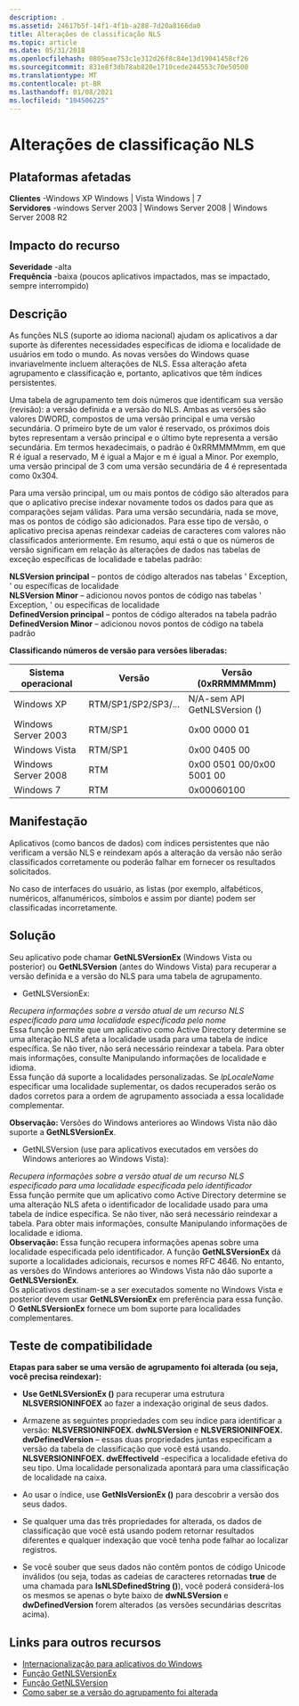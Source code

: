 ```yaml
---
description: .
ms.assetid: 24617b5f-14f1-4f1b-a288-7d20a8166da0
title: Alterações de classificação NLS
ms.topic: article
ms.date: 05/31/2018
ms.openlocfilehash: 0805eae753c1e312d26f8c84e13d19041458cf26
ms.sourcegitcommit: 831e8f3db78ab820e1710cede244553c70e50500
ms.translationtype: MT
ms.contentlocale: pt-BR
ms.lasthandoff: 01/08/2021
ms.locfileid: "104506225"
---
```

# <a name="nls-sorting-changes"></a>Alterações de classificação NLS

## <a name="affected-platforms"></a>Plataformas afetadas

 **Clientes** -Windows XP Windows \| Vista Windows \| 7  
**Servidores** -windows Server 2003 \| Windows Server 2008 \| Windows Server 2008 R2  










## <a name="feature-impact"></a>Impacto do recurso

 **Severidade** -alta  
**Frequência** -baixa (poucos aplicativos impactados, mas se impactado, sempre interrompido)  


## <a name="description"></a>Descrição

As funções NLS (suporte ao idioma nacional) ajudam os aplicativos a dar suporte às diferentes necessidades específicas de idioma e localidade de usuários em todo o mundo. As novas versões do Windows quase invariavelmente incluem alterações de NLS. Essa alteração afeta agrupamento e classificação e, portanto, aplicativos que têm índices persistentes.

Uma tabela de agrupamento tem dois números que identificam sua versão (revisão): a versão definida e a versão do NLS. Ambas as versões são valores DWORD, compostos de uma versão principal e uma versão secundária. O primeiro byte de um valor é reservado, os próximos dois bytes representam a versão principal e o último byte representa a versão secundária. Em termos hexadecimais, o padrão é 0xRRMMMMmm, em que R é igual a reservado, M é igual a Major e m é igual a Minor. Por exemplo, uma versão principal de 3 com uma versão secundária de 4 é representada como 0x304.

Para uma versão principal, um ou mais pontos de código são alterados para que o aplicativo precise indexar novamente todos os dados para que as comparações sejam válidas. Para uma versão secundária, nada se move, mas os pontos de código são adicionados. Para esse tipo de versão, o aplicativo precisa apenas reindexar cadeias de caracteres com valores não classificados anteriormente. Em resumo, aqui está o que os números de versão significam em relação às alterações de dados nas tabelas de exceção específicas de localidade e tabelas padrão:

**NLSVersion principal** – pontos de código alterados nas tabelas ' Exception, ' ou específicas de localidade  
**NLSVersion Minor** – adicionou novos pontos de código nas tabelas ' Exception, ' ou específicas de localidade  
**DefinedVersion principal** – pontos de código alterados na tabela padrão  
**DefinedVersion Minor** – adicionou novos pontos de código na tabela padrão  


**Classificando números de versão para versões liberadas:**



| Sistema operacional    | Versão           | Versão (0xRRMMMMmm)         |
|---------------------|-------------------|------------------------------|
| Windows XP          | RTM/SP1/SP2/SP3/... | N/A-sem API GetNLSVersion () |
| Windows Server 2003 | RTM/SP1           | 0x00 0000 01                 |
| Windows Vista       | RTM/SP1           | 0x00 0405 00                 |
| Windows Server 2008 | RTM               | 0x00 0501 00/0x00 5001 00  |
| Windows 7           | RTM               | 0x00060100                   |



 

## <a name="manifestation"></a>Manifestação

Aplicativos (como bancos de dados) com índices persistentes que não verificam a versão NLS e reindexam após a alteração da versão não serão classificados corretamente ou poderão falhar em fornecer os resultados solicitados.

No caso de interfaces do usuário, as listas (por exemplo, alfabéticos, numéricos, alfanuméricos, símbolos e assim por diante) podem ser classificadas incorretamente.

## <a name="solution"></a>Solução

Seu aplicativo pode chamar **GetNLSVersionEx** (Windows Vista ou posterior) ou **GetNLSVersion** (antes do Windows Vista) para recuperar a versão definida e a versão do NLS para uma tabela de agrupamento.

-   GetNLSVersionEx:

*Recupera informações sobre a versão atual de um recurso NLS especificado para uma localidade especificada pelo nome*  
Essa função permite que um aplicativo como Active Directory determine se uma alteração NLS afeta a localidade usada para uma tabela de índice específica. Se não tiver, não será necessário reindexar a tabela. Para obter mais informações, consulte Manipulando informações de localidade e idioma.  
Essa função dá suporte a localidades personalizadas. Se *lpLocaleName* especificar uma localidade suplementar, os dados recuperados serão os dados corretos para a ordem de agrupamento associada a essa localidade complementar.  

**Observação:** Versões do Windows anteriores ao Windows Vista não dão suporte a **GetNLSVersionEx**.  


-   GetNLSVersion (use para aplicativos executados em versões do Windows anteriores ao Windows Vista):

*Recupera informações sobre a versão atual de um recurso NLS especificado para uma localidade especificada pelo identificador*  
Essa função permite que um aplicativo como Active Directory determine se uma alteração NLS afeta o identificador de localidade usado para uma tabela de índice específica. Se não tiver, não será necessário reindexar a tabela. Para obter mais informações, consulte Manipulando informações de localidade e idioma.  
**Observação:** Essa função recupera informações apenas sobre uma localidade especificada pelo identificador. A função **GetNLSVersionEx** dá suporte a localidades adicionais, recursos e nomes RFC 4646. No entanto, as versões do Windows anteriores ao Windows Vista não dão suporte a **GetNLSVersionEx**.  
Os aplicativos destinam-se a ser executados somente no Windows Vista e posterior devem usar **GetNLSVersionEx** em preferência para essa função. O **GetNLSVersionEx** fornece um bom suporte para localidades complementares.  


## <a name="compatibility-test"></a>Teste de compatibilidade

**Etapas para saber se uma versão de agrupamento foi alterada (ou seja, você precisa reindexar):**

-   **Use GetNLSVersionEx ()** para recuperar uma estrutura **NLSVERSIONINFOEX** ao fazer a indexação original de seus dados.
-   Armazene as seguintes propriedades com seu índice para identificar a versão:  **NLSVERSIONINFOEX. dwNLSVersion** e **NLSVERSIONINFOEX. dwDefinedVersion** – essas duas propriedades juntas especificam a versão da tabela de classificação que você está usando.  
    **NLSVERSIONINFOEX. dwEffectiveId** -especifica a localidade efetiva do seu tipo. Uma localidade personalizada apontará para uma classificação de localidade na caixa.  
    
-   Ao usar o índice, use **GetNlsVersionEx ()** para descobrir a versão dos seus dados.
-   Se qualquer uma das três propriedades for alterada, os dados de classificação que você está usando podem retornar resultados diferentes e qualquer indexação que você tenha pode falhar ao localizar registros.
-   Se você souber que seus dados não contêm pontos de código Unicode inválidos (ou seja, todas as cadeias de caracteres retornadas **true** de uma chamada para **IsNLSDefinedString ()**), você poderá considerá-los os mesmos se apenas o byte baixo de **dwNLSVersion** e **dwDefinedVersion** forem alterados (as versões secundárias descritas acima).

## <a name="links-to-other-resources"></a>Links para outros recursos

-   [Internacionalização para aplicativos do Windows](../intl/international-support.md)
-   [Função GetNLSVersionEx](/windows/win32/api/winnls/nf-winnls-getnlsversionex)
-   [Função GetNLSVersion](/windows/win32/api/winnls/nf-winnls-getnlsversion)
-   [Como saber se a versão do agrupamento foi alterada](/archive/blogs/shawnste/)

 

 
